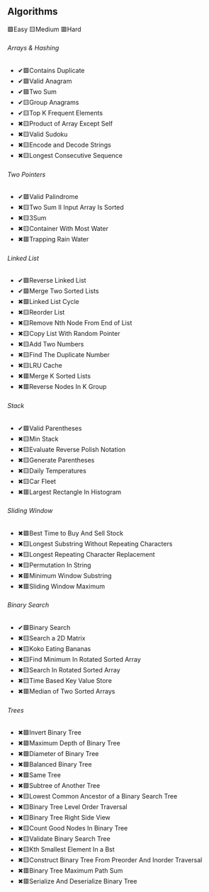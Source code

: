 ## Algorithms
🟩Easy
🟨Medium
🟥Hard

###### Arrays & Hashing
- ✔🟩Contains Duplicate
- ✔🟩Valid Anagram
- ✔🟩Two Sum
- ✔🟨Group Anagrams
- ✔🟨Top K Frequent Elements
- ✖🟨Product of Array Except Self
- ✖🟨Valid Sudoku
- ✖🟨Encode and Decode Strings   	
- ✖🟨Longest Consecutive Sequence

###### Two Pointers
- ✔🟩Valid Palindrome
- ✖🟨Two Sum II Input Array Is Sorted
- ✖🟨3Sum
- ✖🟨Container With Most Water
- ✖🟥Trapping Rain Water

###### Linked List
- ✔🟩Reverse Linked List
- ✔🟩Merge Two Sorted Lists
- ✖🟩Linked List Cycle
- ✖🟨Reorder List
- ✖🟨Remove Nth Node From End of List
- ✖🟨Copy List With Random Pointer
- ✖🟨Add Two Numbers
- ✖🟨Find The Duplicate Number
- ✖🟨LRU Cache
- ✖🟥Merge K Sorted Lists
- ✖🟥Reverse Nodes In K Group

###### Stack
- ✔🟩Valid Parentheses
- ✖🟨Min Stack
- ✖🟨Evaluate Reverse Polish Notation
- ✖🟨Generate Parentheses
- ✖🟨Daily Temperatures
- ✖🟨Car Fleet
- ✖🟥Largest Rectangle In Histogram

###### Sliding Window
- ✖🟩Best Time to Buy And Sell Stock
- ✖🟨Longest Substring Without Repeating Characters
- ✖🟨Longest Repeating Character Replacement
- ✖🟨Permutation In String
- ✖🟥Minimum Window Substring
- ✖🟥Sliding Window Maximum

###### Binary Search
- ✔🟩Binary Search
- ✖🟨Search a 2D Matrix
- ✖🟨Koko Eating Bananas
- ✖🟨Find Minimum In Rotated Sorted Array
- ✖🟨Search In Rotated Sorted Array
- ✖🟨Time Based Key Value Store
- ✖🟥Median of Two Sorted Arrays

###### Trees
- ✖🟩Invert Binary Tree
- ✖🟩Maximum Depth of Binary Tree
- ✖🟩Diameter of Binary Tree
- ✖🟩Balanced Binary Tree
- ✖🟩Same Tree
- ✖🟩Subtree of Another Tree
- ✖🟨Lowest Common Ancestor of a Binary Search Tree
- ✖🟨Binary Tree Level Order Traversal
- ✖🟨Binary Tree Right Side View
- ✖🟨Count Good Nodes In Binary Tree
- ✖🟨Validate Binary Search Tree
- ✖🟨Kth Smallest Element In a Bst
- ✖🟨Construct Binary Tree From Preorder And Inorder Traversal
- ✖🟥Binary Tree Maximum Path Sum
- ✖🟥Serialize And Deserialize Binary Tree


